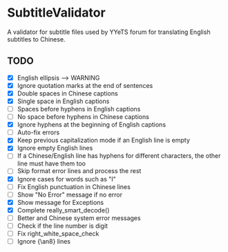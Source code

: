 SubtitleValidator
=================

A validator for subtitle files used by YYeTS forum for translating English subtitles to Chinese.

TODO
----

- [x] English ellipsis --> WARNING
- [x] Ignore quotation marks at the end of sentences
- [x] Double spaces in Chinese captions
- [x] Single space in English captions
- [ ] Spaces before hyphens in English captions
- [ ] No space before hyphens in Chinese captions
- [x] Ignore hyphens at the beginning of English captions
- [ ] Auto-fix errors
- [x] Keep previous capitalization mode if an English line is empty
- [x] Ignore empty English lines
- [ ] If a Chinese/English line has hyphens for different characters, the other line must have them too
- [ ] Skip format error lines and process the rest
- [x] Ignore cases for words such as "I"
- [ ] Fix English punctuation in Chinese lines
- [ ] Show "No Error" message if no error
- [x] Show message for Exceptions
- [x] Complete really_smart_decode()
- [ ] Better and Chinese system error messages
- [ ] Check if the line number is digit
- [ ] Fix right_white_space_check
- [ ] Ignore {\an8} lines
